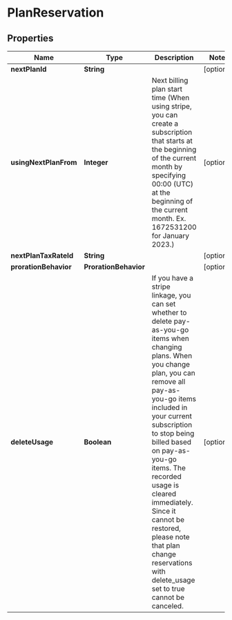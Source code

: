 

# PlanReservation


## Properties

| Name | Type | Description | Notes |
|------------ | ------------- | ------------- | -------------|
|**nextPlanId** | **String** |  |  [optional] |
|**usingNextPlanFrom** | **Integer** | Next billing plan start time (When using stripe, you can create a subscription that starts at the beginning of the current month by specifying 00:00 (UTC) at the beginning of the current month. Ex. 1672531200 for January 2023.)  |  [optional] |
|**nextPlanTaxRateId** | **String** |  |  [optional] |
|**prorationBehavior** | **ProrationBehavior** |  |  [optional] |
|**deleteUsage** | **Boolean** | If you have a stripe linkage,  you can set whether to delete pay-as-you-go items when changing plans. When you change plan, you can remove all pay-as-you-go items included in your current subscription to stop being billed based on pay-as-you-go items. The recorded usage is cleared immediately. Since it cannot be restored, please note that plan change reservations with delete_usage set to true cannot be canceled.  |  [optional] |



